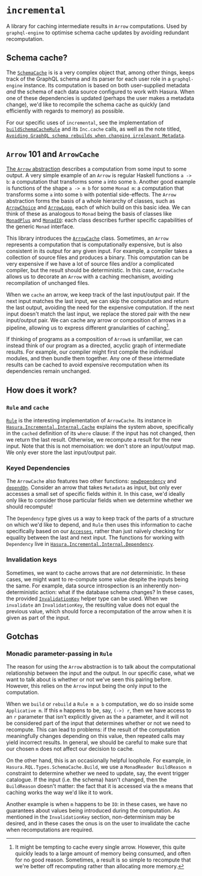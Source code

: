 # `incremental`

A library for caching intermediate results in `Arrow` computations. Used by
`graphql-engine` to optimise schema cache updates by avoiding redundant
recomputation.

## Schema cache?

The [`SchemaCache`](https://hasura.github.io/graphql-engine/server/haddock/main/Hasura-RQL-Types-SchemaCache.html#t:SchemaCache) is
is a very complex object that, among other things, keeps track of the GraphQL
schema and its parser for each user role in a `graphql-engine` instance. Its
computation is based on both user-supplied metadata _and_ the schema of each
data source configured to work with Hasura. When one of these dependencies is
updated (perhaps the user makes a metadata change), we'd like to recompile the
schema cache as quickly (and efficiently with regards to memory) as possible.

For our specific uses of `incremental`, see the implementation of
[`buildSchemaCacheRule`](https://hasura.github.io/graphql-engine/server/haddock/main/src/Hasura.RQL.DDL.Schema.Cache.html#buildSchemaCacheRule)
and its `Inc.cache` calls, as well as the note titled, [`Avoiding GraphQL schema
rebuilds when changing irrelevant
Metadata`](https://hasura.github.io/graphql-engine/server/notes/avoiding-graphql-schema-rebuilds-when-changing-irrelevant-metadata.html).

## `Arrow` 101 and `ArrowCache`

[The `Arrow` abstraction](http://www.cse.chalmers.se/~rjmh/Papers/arrows.pdf)
describes a computation from some input to some output. A very simple example
of an `Arrow` is regular Haskell functions `a -> b`: a computation that
transforms some `a` into some `b`. Another good example is functions of the
shape `a -> m b` for some `Monad m`: a computation that transforms some `a`
into some `b` with potential side-effects. The `Arrow` abstraction forms the
basis of a whole hierarchy of classes, such as
[`ArrowChoice`](https://hackage.haskell.org/package/base-4.17.0.0/docs/Control-Arrow.html#t:ArrowChoice)
and
[`ArrowLoop`](https://hackage.haskell.org/package/base-4.17.0.0/docs/Control-Arrow.html#t:ArrowLoop),
each of which build on this basic idea. We can think of these as analogous to
`Monad` being the basis of classes like
[`MonadPlus`](https://hackage.haskell.org/package/base-4.17.0.0/docs/GHC-Base.html#t:MonadPlus)
and
[`MonadIO`](https://hackage.haskell.org/package/base-4.17.0.0/docs/Control-Monad-IO-Class.html#t:MonadIO):
each class describes further specific capabilities of the generic `Monad`
interface.

This library introduces the
[`ArrowCache`](https://hasura.github.io/graphql-engine/server/haddock/main/Hasura-Incremental-Internal-Cache.html#t:ArrowCache) class. Sometimes, an `Arrow`
represents a computation that is computationally expensive, but is also
consistent in its output for any given input. For example, a compiler takes a
collection of source files and produces a binary. This computation can be very
expensive if we have a lot of source files and/or a complicated compiler, but
the result should be deterministic. In this case, `ArrowCache` allows us to
decorate an `Arrow` with a caching mechanism, avoiding recompilation of
unchanged files.

When we `cache` an arrow, we keep track of the last input/output pair. If the
next input matches the last input, we can skip the computation and return the
last output, avoiding the need for the expensive computation. If the next input
doesn't match the last input, we replace the stored pair with the new
input/output pair. We can cache any arrow or composition of arrows in a
pipeline, allowing us to express different granularities of caching[^1].

If thinking of programs as a composition of `Arrow`s is unfamiliar, we can
instead think of our program as a directed, acyclic graph of intermediate
results. For example, our compiler might first compile the individual modules,
and then bundle them together. Any one of these intermediate results can be
cached to avoid expensive recomputation when its dependencies remain unchanged.

## How does it work?

### `Rule` and `cache`

[`Rule`](https://hasura.github.io/graphql-engine/server/haddock/main/Hasura-Incremental-Internal-Rule.html#t:Rule)
is the interesting implementation of `ArrowCache`. Its instance in
[`Hasura.Incremental.Internal.Cache`](https://hasura.github.io/graphql-engine/server/haddock/main/src/Hasura.Incremental.Internal.Cache.html)
explains the system above, specifically in the `cached` definition of its
`where` clause: if the input has not changed, then we return the last result.
Otherwise, we recompute a result for the new input. Note that this is not
memoisation: we don't store an input/output map. We only ever store the last
input/output pair.

### Keyed Dependencies

The `ArrowCache` also features two other functions:
[`newDependency`](https://hasura.github.io/graphql-engine/server/haddock/main/Hasura-Incremental-Internal-Cache.html#v:newDependency)
and
[`dependOn`](https://hasura.github.io/graphql-engine/server/haddock/main/Hasura-Incremental-Internal-Cache.html#v:dependOn).
Consider an arrow that takes `Metadata` as input, but only ever accesses a
small set of specific fields within it. In this case, we'd ideally only like to
consider those particular fields when we determine whether we should recompute!

The `Dependency` type gives us a way to keep track of the parts of a structure
on which we'd like to depend, and `Rule` then uses this information to cache
specifically based on our
[`Accesses`](https://hasura.github.io/graphql-engine/server/haddock/main/Hasura-Incremental-Internal-Dependency.html#t:Accesses),
rather than just naïvely checking for equality between the last and next input.
The functions for working with `Dependency` live in
[`Hasura.Incremental.Internal.Dependency`](https://hasura.github.io/graphql-engine/server/haddock/main/Hasura-Incremental-Internal-Dependency.html).

### Invalidation keys

Sometimes, we want to cache arrows that are _not_ deterministic. In these
cases, we might want to re-compute some value despite the inputs being the
same. For example, data source introspection is an inherently non-deterministic
action: what if the database schema changes? In these cases, the provided
[`InvalidationKey`](https://hasura.github.io/graphql-engine/server/haddock/main/Hasura-Incremental.html#t:InvalidationKey)
helper type can be used. When we `invalidate` an `InvalidationKey`, the
resulting value does not equal the previous value, which should force a
recomputation of the arrow when it is given as part of the input.

## Gotchas

### Monadic parameter-passing in `Rule`

The reason for using the `Arrow` abstraction is to talk about the computational
relationship between the input and the output. In our specific case, what we
want to talk about is whether or not we've seen this pairing before. However,
this relies on the `Arrow` input being the only input to the computation.

When we `build` or `rebuild` a `Rule m a b` computation, we do so inside some
`Applicative m`. If this `m` happens to be, say, `(->) r`, then we have access
to an `r` parameter that isn't explicitly given as the `a` parameter, and it
will not be considered part of the input that determines whether or not we need
to recompute. This can lead to problems: if the result of the computation
meaningfully changes depending on this value, then repeated calls may yield
incorrect results. In general, we should be careful to make sure that our
chosen `m` does not affect our decision to cache.

On the other hand, this is an occasionally helpful loophole. For example, in
`Hasura.RQL.Types.SchemaCache.Build`, we use a `MonadReader BuildReason m`
constraint to determine whether we need to update, say, the event trigger
catalogue. If the input (i.e. the schema) hasn't changed, then the
`BuildReason` doesn't matter: the fact that it is accessed via the `m` means
that caching works the way we'd like it to work.

Another example is when `m` happens to be `IO`: in these cases, we have no
guarantees about values being introduced during the computation. As mentioned
in the `InvalidationKey` section, non-determinism may be desired, and in these
cases the onus is on the user to invalidate the cache when recomputations are
required.

[^1]: It might be tempting to cache every single arrow. However, this quite
quickly leads to a large amount of memory being consumed, and often for no good
reason. Sometimes, a result is so simple to recompute that we're better off
recomputing rather than allocating more memory.
